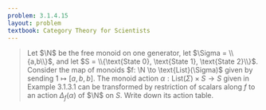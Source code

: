 ```yaml
---
problem: 3.1.4.15 
layout: problem
textbook: Category Theory for Scientists
---
```


> Let $\N$ be the free monoid on one generator, let $\Sigma = \\{a,b\\}$, and
> let $S = \\{\text{State 0}, \text{State 1}, \text{State 2}\\}$. Consider the
> map of monoids $f: \N \to \text{List}(\Sigma)$ given by sending $1 \mapsto
> [a,b,b]$.  The monoid action $\alpha: \text{List}(\Sigma) \times S \to S$
> given in Example 3.1.3.1 can be transformed by restriction of scalars along
> $f$ to an action $\Delta_f(\alpha)$ of $\N$ on $S$. Write down its action
> table.

